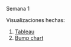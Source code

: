 Semana 1

Visualizaciones hechas:

1. [Tableau](https://biancabalzarini.github.io/infovis/s1/tableau.html)
2. [Bump chart](https://biancabalzarini.github.io/infovis/s1/bump.svg)
